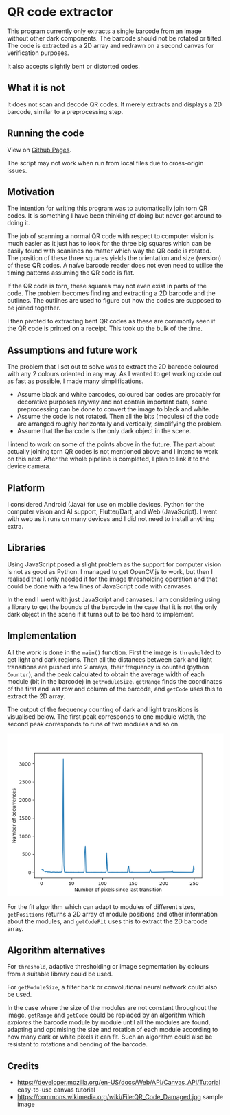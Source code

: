 # QR code extractor

This program currently only extracts a single barcode from an image without other dark components. The barcode should not be rotated or tilted. The code is extracted as a 2D array and redrawn on a second canvas for verification purposes.

It also accepts slightly bent or distorted codes.

## What it is not

It does not scan and decode QR codes. It merely extracts and displays a 2D barcode, similar to a preprocessing step.

## Running the code

View on [Github Pages](https://etlow.github.io/qrcode/).

The script may not work when run from local files due to cross-origin issues.

## Motivation

The intention for writing this program was to automatically join torn QR codes. It is something I have been thinking of doing but never got around to doing it.

The job of scanning a normal QR code with respect to computer vision is much easier as it just has to look for the three big squares which can be easily found with scanlines no matter which way the QR code is rotated. The position of these three squares yields the orientation and size (version) of these QR codes. A naïve barcode reader does not even need to utilise the timing patterns assuming the QR code is flat.

If the QR code is torn, these squares may not even exist in parts of the code. The problem becomes finding and extracting a 2D barcode and the outlines. The outlines are used to figure out how the codes are supposed to be joined together.

I then pivoted to extracting bent QR codes as these are commonly seen if the QR code is printed on a receipt. This took up the bulk of the time.

## Assumptions and future work

The problem that I set out to solve was to extract the 2D barcode coloured with any 2 colours oriented in any way. As I wanted to get working code out as fast as possible, I made many simplifications.
- Assume black and white barcodes, coloured bar codes are probably for decorative purposes anyway and not contain important data, some preprocessing can be done to convert the image to black and white.
- Assume the code is not rotated. Then all the bits (modules) of the code are arranged roughly horizontally and vertically, simplifying the problem.
- Assume that the barcode is the only dark object in the scene.

I intend to work on some of the points above in the future. The part about actually joining torn QR codes is not mentioned above and I intend to work on this next. After the whole pipeline is completed, I plan to link it to the device camera.

## Platform

I considered Android (Java) for use on mobile devices, Python for the computer vision and AI support, Flutter/Dart, and Web (JavaScript). I went with web as it runs on many devices and I did not need to install anything extra.

## Libraries

Using JavaScript posed a slight problem as the support for computer vision is not as good as Python. I managed to get OpenCV.js to work, but then I realised that I only needed it for the image thresholding operation and that could be done with a few lines of JavaScript code with canvases.

In the end I went with just JavaScript and canvases. I am considering using a library to get the bounds of the barcode in the case that it is not the only dark object in the scene if it turns out to be too hard to implement.

## Implementation

All the work is done in the `main()` function. First the image is `threshold`ed to get light and dark regions. Then all the distances between dark and light transitions are pushed into 2 arrays, their frequency is counted (python `Counter`), and the peak calculated to obtain the average width of each module (bit in the barcode) in `getModuleSize`. `getRange` finds the coordinates of the first and last row and column of the barcode, and `getCode` uses this to extract the 2D array.

The output of the frequency counting of dark and light transitions is visualised below. The first peak corresponds to one module width, the second peak corresponds to runs of two modules and so on.

![Plot of dark and light transitions and their number of occurrences](Figure_1.png)

For the fit algorithm which can adapt to modules of different sizes, `getPositions` returns a 2D array of module positions and other information about the modules, and `getCodeFit` uses this to extract the 2D barcode array.

## Algorithm alternatives

For `threshold`, adaptive thresholding or image segmentation by colours from a suitable library could be used.

For `getModuleSize`, a filter bank or convolutional neural network could also be used.

In the case where the size of the modules are not constant throughout the image, `getRange` and `getCode` could be replaced by an algorithm which *explores* the barcode module by module until all the modules are found, adapting and optimising the size and rotation of each module according to how many dark or white pixels it can fit. Such an algorithm could also be resistant to rotations and bending of the barcode.

## Credits

- https://developer.mozilla.org/en-US/docs/Web/API/Canvas_API/Tutorial easy-to-use canvas tutorial
- https://commons.wikimedia.org/wiki/File:QR_Code_Damaged.jpg sample image
